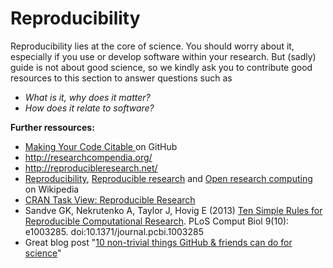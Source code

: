 # Reproducibility

Reproducibility lies at the core of science. You should worry about it, especially if you use or develop software within your research. But (sadly) guide is not about good science, so we kindly ask you to contribute good resources to this section to answer questions such as

* *What is it, why does it matter?*
* *How does it relate to software?*

**Further ressources:**

* [Making Your Code Citable ](https://guides.github.com/activities/citable-code/) on GitHub
* http://researchcompendia.org/ 
* http://reproducibleresearch.net/
* [Reproducibility](https://en.wikipedia.org/wiki/Reproducibility), [Reproducible research](://en.wikipedia.org/wiki/Reproducibility#Reproducible_research) and [Open research computing](https://en.wikipedia.org/wiki/Computational_science#Reproducibility_and_open_research_computing) on Wikipedia
* [CRAN Task View: Reproducible Research](http://cran.r-project.org/web/views/ReproducibleResearch.html)
* Sandve GK, Nekrutenko A, Taylor J, Hovig E (2013) [Ten Simple Rules for Reproducible Computational Research](http://www.ploscompbiol.org/article/fetchObject.action?uri=info%3Adoi%2F10.1371%2Fjournal.pcbi.1003285&representation=PDF). PLoS Comput Biol 9(10): e1003285. doi:10.1371/journal.pcbi.1003285
* Great blog post "[10 non-trivial things GitHub & friends can do for science](http://www.sciforge-project.org/2014/05/19/10-non-trivial-things-github-friends-can-do-for-science/)"
